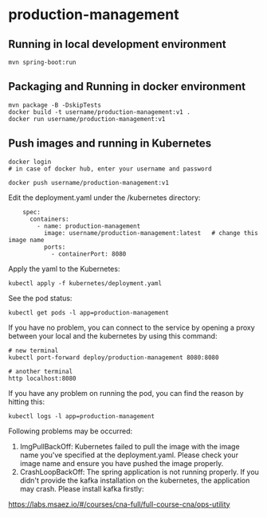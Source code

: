 # production-management

## Running in local development environment

```
mvn spring-boot:run
```

## Packaging and Running in docker environment

```
mvn package -B -DskipTests
docker build -t username/production-management:v1 .
docker run username/production-management:v1
```

## Push images and running in Kubernetes

```
docker login 
# in case of docker hub, enter your username and password

docker push username/production-management:v1
```

Edit the deployment.yaml under the /kubernetes directory:
```
    spec:
      containers:
        - name: production-management
          image: username/production-management:latest   # change this image name
          ports:
            - containerPort: 8080

```

Apply the yaml to the Kubernetes:
```
kubectl apply -f kubernetes/deployment.yaml
```

See the pod status:
```
kubectl get pods -l app=production-management
```

If you have no problem, you can connect to the service by opening a proxy between your local and the kubernetes by using this command:
```
# new terminal
kubectl port-forward deploy/production-management 8080:8080

# another terminal
http localhost:8080
```

If you have any problem on running the pod, you can find the reason by hitting this:
```
kubectl logs -l app=production-management
```

Following problems may be occurred:

1. ImgPullBackOff:  Kubernetes failed to pull the image with the image name you've specified at the deployment.yaml. Please check your image name and ensure you have pushed the image properly.
1. CrashLoopBackOff: The spring application is not running properly. If you didn't provide the kafka installation on the kubernetes, the application may crash. Please install kafka firstly:

https://labs.msaez.io/#/courses/cna-full/full-course-cna/ops-utility

